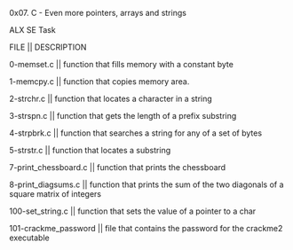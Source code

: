 0x07. C - Even more pointers, arrays and strings

ALX SE Task

FILE || DESCRIPTION

0-memset.c || function that fills memory with a constant byte

1-memcpy.c || function that copies memory area.

2-strchr.c || function that locates a character in a string

3-strspn.c || function that gets the length of a prefix substring

4-strpbrk.c || function that searches a string for any of a set of bytes

5-strstr.c || function that locates a substring

7-print_chessboard.c || function that prints the chessboard

8-print_diagsums.c || function that prints the sum of the two diagonals of a square matrix of integers

100-set_string.c || function that sets the value of a pointer to a char

101-crackme_password || file that contains the password for the crackme2 executable
